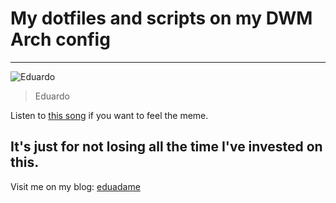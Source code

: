 # My dotfiles and scripts on my DWM Arch config

---

![Eduardo](https://images7.memedroid.com/images/UPLOADED672/5eb5b3f19c9a8.jpeg)

> Eduardo

Listen to [this song](https://www.youtube.com/watch?v=lDLEsnXauwU) if you want to feel the meme.

## It's just for not losing all the time I've invested on this.

Visit me on my blog: [eduadame](https://eduadame.netlify.app)

